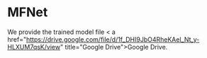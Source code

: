 # MFNet


We provide the trained model file < a href="https://drive.google.com/file/d/1f_DHI9JbO4RheKAel_Nt_y-HLXUM7qsK/view" title="Google Drive">Google Drive</a>.
